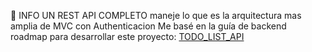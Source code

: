 📌 INFO
UN REST API COMPLETO maneje lo que es la arquitectura mas amplia de MVC con Authenticacion 
Me basé en la guía de backend roadmap para desarrollar este proyecto:
[TODO_LIST_API](https://roadmap.sh/projects/todo-list-api)

